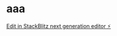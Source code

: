 # aaa

[Edit in StackBlitz next generation editor ⚡️](https://stackblitz.com/~/github.com/OS-41/aaa)